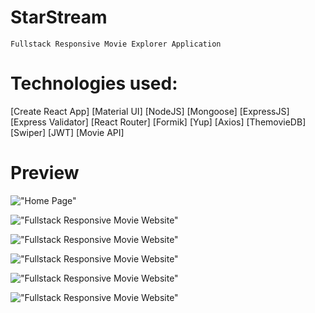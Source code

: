 # StarStream

    Fullstack Responsive Movie Explorer Application

# Technologies used:

[Create React App]
[Material UI]
[NodeJS]
[Mongoose]
[ExpressJS]
[Express Validator]
[React Router]
[Formik]
[Yup]
[Axios]
[ThemovieDB]
[Swiper]
[JWT]
[Movie API]


# Preview

!["Home Page"]()

!["Fullstack Responsive Movie Website"]()

!["Fullstack Responsive Movie Website"]()

!["Fullstack Responsive Movie Website"]()

!["Fullstack Responsive Movie Website"]()

!["Fullstack Responsive Movie Website"]()
